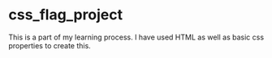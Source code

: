 # css_flag_project
This is a part of my learning process. I have used HTML as well as basic css properties to create this.
